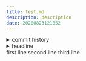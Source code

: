 ```yaml
---
title: test.md
description: description
date: 20200823121852
---
```

<!-- history area start -->
<details><summary>commit history</summary><div><ol>
<li>2020/08/23 12:18:52 cae00fe</li>
<li>2020/08/23 12:18:50 25a45ef</li>
<li>2020/08/23 12:13:18 1088b30</li>
<li>2020/08/23 00:04:14 45160de</li>
<li>2020/08/23 00:03:50 4a2cca3</li>
<li>2020/08/23 00:03:22 3515b21</li>
<li>2020/08/23 00:01:49 7f6def5</li>
<li>2020/08/23 00:01:20 bf92eb3</li>
<li>2020/08/23 00:00:27 9bc8d69</li>
<li>2020/08/23 00:00:24 4cedbb2</li>
<li>2020/08/22 23:58:55 14170c3</li>
<li>2020/08/22 14:13:57 cf65255</li>
<li>2020/08/16 21:57:08 7340969</li>
</ol></div></details>
<!-- history area end -->
<!-- toc area start -->
<details><summary>headline</summary><div>
<!-- START doctoc -->
<!-- END doctoc -->
</div></details>
<!-- toc area end -->
first line
second line
third line
